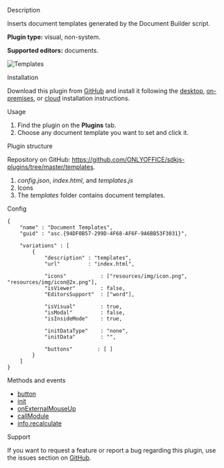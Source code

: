 Description

Inserts document templates generated by the Document Builder script.

**Plugin type:** visual, non-system.

**Supported editors:** documents.

![Templates](/content/img/plugins/gifs/templates.gif)

Installation

Download this plugin from [GitHub](https://github.com/ONLYOFFICE/sdkjs-plugins/tree/master/templates) and install it following the [desktop](/plugin/installation/desktop), [on-premises](/plugin/installation/onpremises), or [cloud](/plugin/installation/cloud) installation instructions.

Usage

1. Find the plugin on the **Plugins** tab.
2. Choose any document template you want to set and click it.

Plugin structure

Repository on GitHub: <https://github.com/ONLYOFFICE/sdkjs-plugins/tree/master/templates>.

1. *config.json*, *index.html*, and *templates.js*
2. Icons
3. The *templates* folder contains document templates.

Config

```
{
    "name" : "Document Templates",
    "guid" : "asc.{94DF0B57-299D-4F68-AF6F-9A6BB53F3031}",

    "variations" : [
        {
            "description" : "templates",
            "url"         : "index.html",

            "icons"           : ["resources/img/icon.png", "resources/img/icon@2x.png"],
            "isViewer"        : false,
            "EditorsSupport"  : ["word"],

            "isVisual"        : true,
            "isModal"         : false,
            "isInsideMode"    : true,

            "initDataType"    : "none",
            "initData"        : "",

            "buttons"        : [ ]
        }
    ]
}
```

Methods and events

* [button](/plugin/events/button)
* [init](/plugin/events/init)
* [onExternalMouseUp](/plugin/events/onexternalmouseup)
* [callModule](/plugin/callmodule)
* [info.recalculate](/plugin/info#recalculate)

Support

If you want to request a feature or report a bug regarding this plugin, use the issues section on [GitHub](https://github.com/ONLYOFFICE/sdkjs-plugins/issues).
